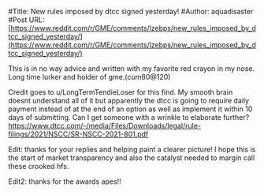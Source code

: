 #Title: New rules imposed by dtcc signed yesterday!
#Author: aquadisaster
#Post URL: [https://www.reddit.com/r/GME/comments/lzebps/new_rules_imposed_by_dtcc_signed_yesterday/](https://www.reddit.com/r/GME/comments/lzebps/new_rules_imposed_by_dtcc_signed_yesterday/)


This is in no way advice and written with my favorite red crayon in my nose. Long time lurker and holder of gme.($cum 80@$120)

Credit goes to u/LongTermTendieLoser for this find. 
My smooth brain doesnt understand all of it but apparently the dtcc is going to require daily payment instead of at the end of an option as well as implement it within 10 days of submitting.
 Can I get someone with a wrinkle to elaborate further? 
 https://www.dtcc.com/-/media/Files/Downloads/legal/rule-filings/2021/NSCC/SR-NSCC-2021-801.pdf

Edit: thanks for your replies and helping paint a clearer picture! I hope this is the start of market transparency and also the catalyst needed to margin call these crooked hfs.

Edit2: thanks for the awards apes!!